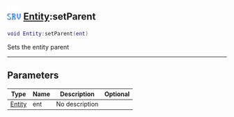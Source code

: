 ## <img src="../../.gitbook/assets/server.png" width="32" height="32" /> [Entity](../entity/README.md):setParent

```lua
void Entity:setParent(ent)
```

Sets the entity parent

------
## Parameters

| Type   | Name | Description | Optional |
| ------ | ---- | ----------- | -------: |
| [Entity](../entity/README.md) | ent | No description |  |

